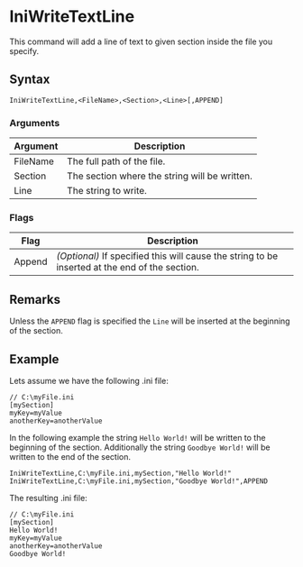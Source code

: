 # IniWriteTextLine

This command will add a line of text to given section inside the file you specify.

## Syntax

```pebakery
IniWriteTextLine,<FileName>,<Section>,<Line>[,APPEND]
```

### Arguments

| Argument | Description |
| --- | --- |
| FileName | The full path of the file. |
| Section | The section where the string will be written. |
| Line | The string to write. |

### Flags

| Flag | Description |
| --- | --- |
| Append | *(Optional)* If specified this will cause the string to be inserted at the end of the section. |

## Remarks

Unless the `APPEND` flag is specified the `Line` will be inserted at the beginning of the section.

## Example

Lets assume we have the following .ini file:

```pebakery
// C:\myFile.ini
[mySection]
myKey=myValue
anotherKey=anotherValue
```

In the following example the string `Hello World!` will be written to the beginning of the section.
Additionally the string `Goodbye World!` will be written to the end of the section.

```pebakery
IniWriteTextLine,C:\myFile.ini,mySection,"Hello World!"
IniWriteTextLine,C:\myFile.ini,mySection,"Goodbye World!",APPEND
```

The resulting .ini file:

```pebakery
// C:\myFile.ini
[mySection]
Hello World!
myKey=myValue
anotherKey=anotherValue
Goodbye World!
```

